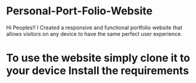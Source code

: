 # Personal-Port-Folio-Website
Hi Peoples!! I Created a responsive and functional portfolio website that allows visitors on any
device to have the same perfect user experience.
# To use the website simply clone it to your device Install the requirements
